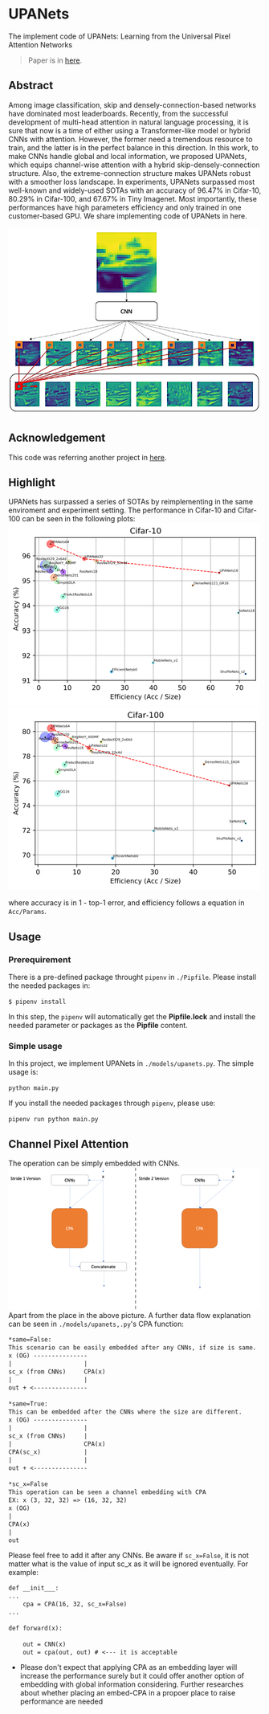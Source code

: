 # UPANets
The implement code of UPANets: Learning from the Universal Pixel Attention Networks

> Paper is in [here](https://arxiv.org/pdf/2103.08640.pdf).

## Abstract
Among image classification, skip and densely-connection-based networks have dominated most leaderboards. Recently, from the successful development of multi-head attention in natural language processing, it is sure that now is a time of either using a Transformer-like model or hybrid CNNs with attention. However, the former need a tremendous resource to train, and the latter is in the perfect balance in this direction. In this work, to make CNNs handle global and local information, we proposed UPANets, which equips channel-wise attention with a hybrid skip-densely-connection structure. Also, the extreme-connection structure makes UPANets robust with a smoother loss landscape. In experiments, UPANets surpassed most well-known and widely-used SOTAs with an accuracy of 96.47% in Cifar-10, 80.29% in Cifar-100, and 67.67% in Tiny Imagenet. Most importantly, these performances have high parameters efficiency and only trained in one customer-based GPU. We share implementing code of UPANets in here.

![](./materials/UPANets_CPA.png)

## Acknowledgement
This code was referring another project in [here](https://github.com/kuangliu/pytorch-cifar). 

## Highlight
UPANets has surpassed a series of SOTAs by reimplementing in the same enviroment and experiment setting. The performance in Cifar-10 and Cifar-100 can be seen in the following plots:
![](./materials/cifar_10.png)![](./materials/cifar_100.png)

where accuracy is in 1 - top-1 error, and efficiency follows a equation in `Acc/Params`.

## Usage

### Prerequirement
There is a pre-defined package throught `pipenv` in `./Pipfile`. Please install the needed packages in:

`$ pipenv install` 

In this step, the `pipenv` will automatically get the **Pipfile.lock** and install the needed parameter or packages as the **Pipfile** content.

### Simple usage 
In this project, we implement UPANets in `./models/upanets.py`. The simple usage is:

`python main.py`

If you install the needed packages through `pipenv`, please use:

`pipenv run python main.py`

## Channel Pixel Attention
The operation can be simply embedded with CNNs. 
![](./materials/CPA_in_UPABlocks.png)
Apart from the place in the above picture. A further data flow explanation can be seen in `./models/upanets,.py`'s CPA function:

```      
*same=False:
This scenario can be easily embedded after any CNNs, if size is same.
x (OG) ---------------
|                    |
sc_x (from CNNs)     CPA(x)
|                    |
out + <---------------
    
*same=True:
This can be embedded after the CNNs where the size are different.
x (OG) ---------------
|                    |
sc_x (from CNNs)     |
|                    CPA(x)
CPA(sc_x)            |
|                    |
out + <---------------
   
*sc_x=False
This operation can be seen a channel embedding with CPA
EX: x (3, 32, 32) => (16, 32, 32)
x (OG) 
|      
CPA(x)
|    
out 
```
Please feel free to add it after any CNNs. 
Be aware if `sc_x=False`, it is not matter what is the value of input sc_x as it will be ignored eventually. For example:

```
def __init___:
...
	cpa = CPA(16, 32, sc_x=False)
...

def forward(x):

	out = CNN(x)
	out = cpa(out, out) # <--- it is acceptable 

```
* Please don't expect that applying CPA as an embedding layer will increase the performance surely but it could offer another option of embedding with global information considering. Further researches about whether placing an embed-CPA in a propoer place to raise performance are needed



